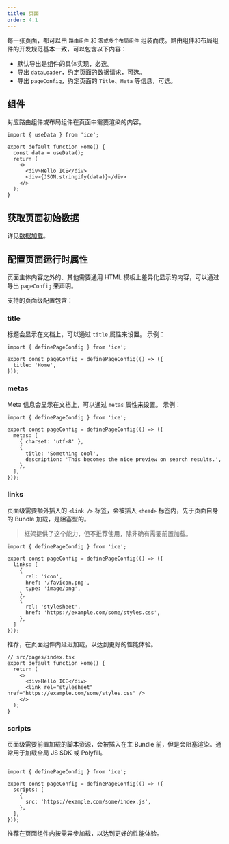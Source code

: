 ```yaml
---
title: 页面
order: 4.1
---
```


每一张页面，都可以由 `路由组件` 和 `零或多个布局组件` 组装而成。路由组件和布局组件的开发规范基本一致，可以包含以下内容：

- 默认导出是组件的具体实现，必选。
- 导出 `dataLoader`，约定页面的数据请求，可选。
- 导出 `pageConfig`，约定页面的 `Title`、`Meta` 等信息，可选。

## 组件

对应路由组件或布局组件在页面中需要渲染的内容。

```tsx title="src/pages/index.tsx"
import { useData } from 'ice';

export default function Home() {
  const data = useData();
  return (
    <>
      <div>Hello ICE</div>
      <div>{JSON.stringify(data)}</div>
    </>
  );
}
```

## 获取页面初始数据

详见[数据加载](./data-loader.md)。

## 配置页面运行时属性

页面主体内容之外的、其他需要通用 HTML 模板上差异化显示的内容，可以通过导出 `pageConfig` 来声明。

支持的页面级配置包含：

### title

标题会显示在文档上，可以通过 `title` 属性来设置。 示例：

```tsx
import { definePageConfig } from 'ice';

export const pageConfig = definePageConfig(() => ({
  title: 'Home',
}));
```

### metas

Meta 信息会显示在文档上，可以通过 `metas` 属性来设置。 示例：

```tsx
import { definePageConfig } from 'ice';

export const pageConfig = definePageConfig(() => ({
  metas: [
    { charset: 'utf-8' },
    {
      title: 'Something cool',
      description: 'This becomes the nice preview on search results.',
    },
  ],
}));
```

### links

页面级需要额外插入的 `<link />` 标签，会被插入 `<head>` 标签内，先于页面自身的 Bundle 加载，是阻塞型的。

> 框架提供了这个能力，但不推荐使用，除非确有需要前置加载。

```tsx
import { definePageConfig } from 'ice';

export const pageConfig = definePageConfig(() => ({
  links: [
    {
      rel: 'icon',
      href: '/favicon.png',
      type: 'image/png',
    },
    {
      rel: 'stylesheet',
      href: 'https://example.com/some/styles.css',
    },
  ]
}));
```

推荐，在页面组件内延迟加载，以达到更好的性能体验。

```tsx
// src/pages/index.tsx
export default function Home() {
  return (
    <>
      <div>Hello ICE</div>
      <link rel="stylesheet" href="https://example.com/some/styles.css" />
    </>
  );
}
```

### scripts

页面级需要前置加载的脚本资源，会被插入在主 Bundle 前，但是会阻塞渲染。通常用于加载全局 JS SDK 或 Polyfill。

```tsx

import { definePageConfig } from 'ice';

export const pageConfig = definePageConfig(() => ({
  scripts: [
    {
      src: 'https://example.com/some/index.js',
    },
  ],
}));
```

推荐在页面组件内按需异步加载，以达到更好的性能体验。
